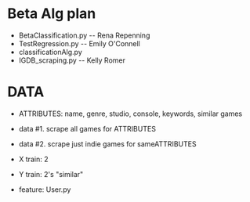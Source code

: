 # Beta Alg plan
* BetaClassification.py -- Rena Repenning
* TestRegression.py -- Emily O'Connell
* classificationAlg.py
* IGDB_scraping.py -- Kelly Romer




# DATA
* ATTRIBUTES: name, genre, studio, console, keywords, similar games
* data #1. scrape all games for ATTRIBUTES
* data #2. scrape just indie games for sameATTRIBUTES


* X train: 2
* Y train: 2's "similar" 
* feature: User.py 

